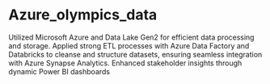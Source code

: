 # Azure_olympics_data
Utilized Microsoft Azure and Data Lake Gen2 for efficient data processing and storage. Applied strong ETL processes with Azure
Data Factory and Databricks to cleanse and structure datasets, ensuring seamless integration with Azure Synapse Analytics.
Enhanced stakeholder insights through dynamic Power BI dashboards
